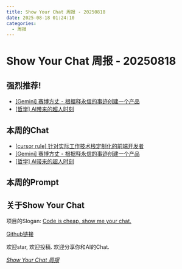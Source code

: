 ```yaml
---
title: Show Your Chat 周报 - 20250818 
date: 2025-08-18 01:24:10
categories:
  - 周报
---
```


# Show Your Chat 周报 - 20250818

## 强烈推荐!

- [[Gemini] 赛博方丈 - 根据释永信的事迹创建一个产品](https://github.com/TokenRollAI/show-your-chat/issues/12)
- [[哲学] AI带来的超人时刻](https://github.com/TokenRollAI/show-your-chat/issues/5)


## 本周的Chat 

- [[cursor rule] 针对实际工作技术栈定制化的前端开发者](https://github.com/TokenRollAI/show-your-chat/issues/17)
- [[Gemini] 赛博方丈 - 根据释永信的事迹创建一个产品](https://github.com/TokenRollAI/show-your-chat/issues/12)
- [[哲学] AI带来的超人时刻](https://github.com/TokenRollAI/show-your-chat/issues/5)


## 本周的Prompt




## 关于Show Your Chat

项目的Slogan: [Code is cheap, show me your chat.](https://blog.pdjjq.org/archives/code-is-cheap-show-me-your-chat-kgv2z)

[Github链接](https://github.com/TokenRollAI/show-your-chat)

欢迎star, 欢迎投稿. 欢迎分享你和AI的Chat. 

[*Show Your Chat 周报*](https://show-your-chat.tokenroll.ai/)
